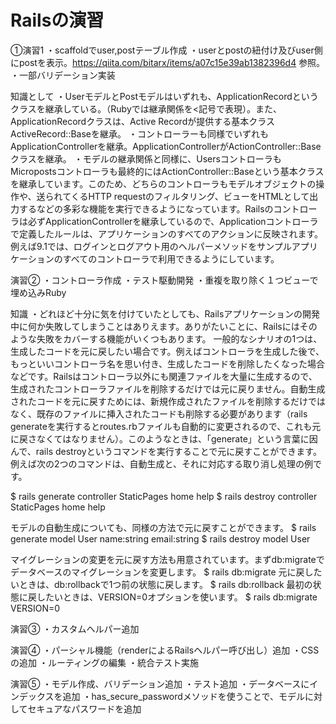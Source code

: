 # Railsの演習
①演習1
・scaffoldでuser,postテーブル作成
・userとpostの紐付け及びuser側にpostを表示。https://qiita.com/bitarx/items/a07c15e39ab1382396d4 参照。
・一部バリデーション実装

知識として
・UserモデルとPostモデルはいずれも、ApplicationRecordというクラスを継承している。（Rubyでは継承関係を<記号で表現）。また、ApplicationRecordクラスは、Active Recordが提供する基本クラス ActiveRecord::Baseを継承。
・コントローラーも同様でいずれもApplicationControllerを継承。ApplicationControllerがActionController::Baseクラスを継承。
・モデルの継承関係と同様に、UsersコントローラもMicropostsコントローラも最終的にはActionController::Baseという基本クラスを継承しています。このため、どちらのコントローラもモデルオブジェクトの操作や、送られてくるHTTP requestのフィルタリング、ビューをHTMLとして出力するなどの多彩な機能を実行できるようになっています。Railsのコントローラは必ずApplicationControllerを継承しているので、Applicationコントローラで定義したルールは、アプリケーションのすべてのアクションに反映されます。例えば9.1では、ログインとログアウト用のヘルパーメソッドをサンプルアプリケーションのすべてのコントローラで利用できるようにしています。

演習②
・コントローラ作成
・テスト駆動開発
・重複を取り除く１つビューで埋め込みRuby

知識
・どれほど十分に気を付けていたとしても、Railsアプリケーションの開発中に何か失敗してしまうことはありえます。ありがたいことに、Railsにはそのような失敗をカバーする機能がいくつもあります。
一般的なシナリオの1つは、生成したコードを元に戻したい場合です。例えばコントローラを生成した後で、もっといいコントローラ名を思い付き、生成したコードを削除したくなった場合などです。Railsはコントローラ以外にも関連ファイルを大量に生成するので、生成されたコントローラファイルを削除するだけでは元に戻りません。自動生成されたコードを元に戻すためには、新規作成されたファイルを削除するだけではなく、既存のファイルに挿入されたコードも削除する必要があります（rails generateを実行するとroutes.rbファイルも自動的に変更されるので、これも元に戻さなくてはなりません）。このようなときは、「generate」という言葉に因んで、rails destroyというコマンドを実行することで元に戻すことができます。例えば次の2つのコマンドは、自動生成と、それに対応する取り消し処理の例です。

  $ rails generate controller StaticPages home help
  $ rails destroy  controller StaticPages home help

モデルの自動生成についても、同様の方法で元に戻すことができます。
  $ rails generate model User name:string email:string
  $ rails destroy model User

マイグレーションの変更を元に戻す方法も用意されています。まずdb:migrateでデータベースのマイグレーションを変更します。
  $ rails db:migrate
元に戻したいときは、db:rollbackで1つ前の状態に戻します。
  $ rails db:rollback
最初の状態に戻したいときは、VERSION=0オプションを使います。
  $ rails db:migrate VERSION=0

  演習③
  ・カスタムヘルパー追加


  演習④
  ・パーシャル機能（renderによるRailsヘルパー呼び出し）追加
  ・CSSの追加
  ・ルーティングの編集
  ・統合テスト実施

  演習⑤
  ・モデル作成、バリデーション追加
  ・テスト追加
  ・データベースにインデックスを追加
  ・has_secure_passwordメソッドを使うことで、モデルに対してセキュアなパスワードを追加
